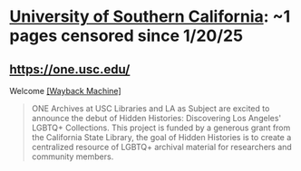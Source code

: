 



# [University of Southern California](usc.edu): ~1 pages censored since 1/20/25

## https://one.usc.edu/


Welcome [[Wayback Machine]](https://web.archive.org/web/20240000000000*/https://one.usc.edu/)

> ONE Archives at USC Libraries and LA as Subject are excited to announce the debut of Hidden Histories: Discovering Los Angeles' LGBTQ+ Collections. This project is funded by a generous grant from the California State Library, the goal of Hidden Histories is to create a centralized resource of LGBTQ+ archival material for researchers and community members.
